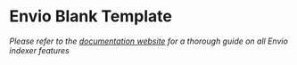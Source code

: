 # Envio Blank Template

*Please refer to the [documentation website](https://docs.envio.dev) for a thorough guide on all Envio indexer features*
